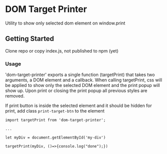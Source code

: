 # DOM Target Printer

Utility to show only selected dom element on window.print

## Getting Started

Clone repo or copy index.js, not published to npm (yet)


### Usage

'dom-target-printer' exports a single function (targetPrint) that takes two arguments, a DOM element and a callback.
When calling targetPrint, css will be applied to show only the selected DOM element and the print popup will show up. Upon print or closing the print popup all previous styles are removed.

If print button is inside the selected element and it should be hidden for print, add class `print-target-btn` to the element


```
import targetPrint from 'dom-target-printer';

...

let myDiv = document.getElementById('my-div')

targetPrint(myDiv, ()=>{console.log("done");})

```

